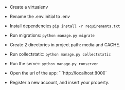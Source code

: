 - Create a virtualenv
- Rename the .env.initial to .env
- Install dependencies ```pip install -r requirements.txt```
- Run migrations: ```python manage.py migrate```
- Create 2 directories in project path: media and CACHE.
- Run collectstatic: ```python manage.py collectstatic```
- Run the server: ```python manage.py runserver```

- Open the url of the app: ```http://localhost:8000`
- Register a new account, and insert your property. 

